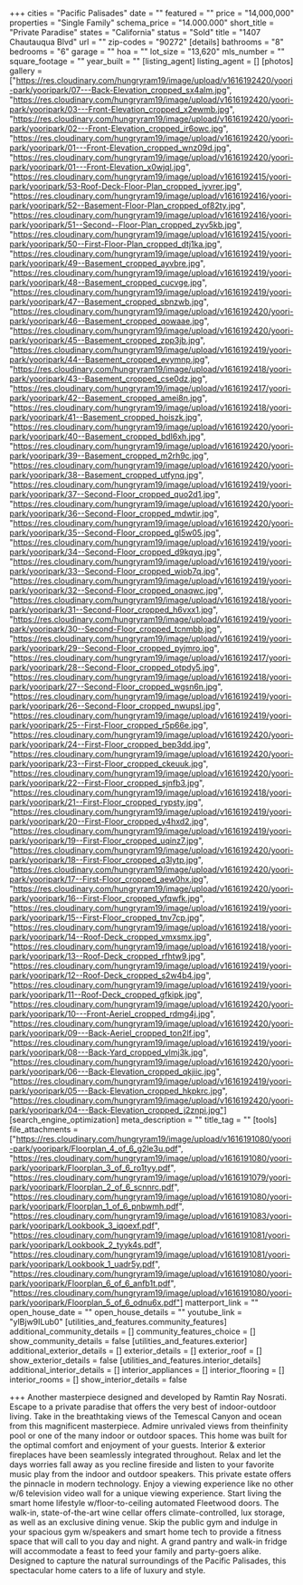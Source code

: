 +++
cities = "Pacific Palisades"
date = ""
featured = ""
price = "14,000,000"
properties = "Single Family"
schema_price = "14.000.000"
short_title = "Private Paradise"
states = "California"
status = "Sold"
title = "1407 Chautauqua Blvd"
url = ""
zip-codes = "90272"
[details]
bathrooms = "8"
bedrooms = "6"
garage = ""
hoa = ""
lot_size = "13,620"
mls_number = ""
square_footage = ""
year_built = ""
[listing_agent]
listing_agent = []
[photos]
gallery = ["https://res.cloudinary.com/hungryram19/image/upload/v1616192420/yoori-park/yooripark/07---Back-Elevation_cropped_sx4alm.jpg", "https://res.cloudinary.com/hungryram19/image/upload/v1616192420/yoori-park/yooripark/03---Front-Elevation_cropped_x2ewmb.jpg", "https://res.cloudinary.com/hungryram19/image/upload/v1616192420/yoori-park/yooripark/02---Front-Elevation_cropped_ir6owc.jpg", "https://res.cloudinary.com/hungryram19/image/upload/v1616192420/yoori-park/yooripark/01---Front-Elevation_cropped_wnz09d.jpg", "https://res.cloudinary.com/hungryram19/image/upload/v1616192420/yoori-park/yooripark/01---Front-Elevation_x0wjql.jpg", "https://res.cloudinary.com/hungryram19/image/upload/v1616192415/yoori-park/yooripark/53-Roof-Deck-Floor-Plan_cropped_jyvrer.jpg", "https://res.cloudinary.com/hungryram19/image/upload/v1616192416/yoori-park/yooripark/52--Basement-Floor-Plan_cropped_of82ty.jpg", "https://res.cloudinary.com/hungryram19/image/upload/v1616192416/yoori-park/yooripark/51--Second--Floor-Plan_cropped_zyv5kb.jpg", "https://res.cloudinary.com/hungryram19/image/upload/v1616192415/yoori-park/yooripark/50--First-Floor-Plan_cropped_dtj1ka.jpg", "https://res.cloudinary.com/hungryram19/image/upload/v1616192419/yoori-park/yooripark/49--Basement_cropped_ayvbre.jpg", "https://res.cloudinary.com/hungryram19/image/upload/v1616192419/yoori-park/yooripark/48--Basement_cropped_cucvge.jpg", "https://res.cloudinary.com/hungryram19/image/upload/v1616192419/yoori-park/yooripark/47--Basement_cropped_sbnzwb.jpg", "https://res.cloudinary.com/hungryram19/image/upload/v1616192420/yoori-park/yooripark/46--Basement_cropped_qowaae.jpg", "https://res.cloudinary.com/hungryram19/image/upload/v1616192420/yoori-park/yooripark/45--Basement_cropped_zpp3jb.jpg", "https://res.cloudinary.com/hungryram19/image/upload/v1616192419/yoori-park/yooripark/44--Basement_cropped_evymnp.jpg", "https://res.cloudinary.com/hungryram19/image/upload/v1616192418/yoori-park/yooripark/43--Basement_cropped_cse0dz.jpg", "https://res.cloudinary.com/hungryram19/image/upload/v1616192417/yoori-park/yooripark/42--Basement_cropped_amei8n.jpg", "https://res.cloudinary.com/hungryram19/image/upload/v1616192418/yoori-park/yooripark/41--Basement_cropped_hoiszk.jpg", "https://res.cloudinary.com/hungryram19/image/upload/v1616192420/yoori-park/yooripark/40--Basement_cropped_bdl6xh.jpg", "https://res.cloudinary.com/hungryram19/image/upload/v1616192420/yoori-park/yooripark/39--Basement_cropped_m2rh9c.jpg", "https://res.cloudinary.com/hungryram19/image/upload/v1616192420/yoori-park/yooripark/38--Basement_cropped_utfynq.jpg", "https://res.cloudinary.com/hungryram19/image/upload/v1616192419/yoori-park/yooripark/37--Second-Floor_cropped_quo2d1.jpg", "https://res.cloudinary.com/hungryram19/image/upload/v1616192420/yoori-park/yooripark/36--Second-Floor_cropped_mdwtir.jpg", "https://res.cloudinary.com/hungryram19/image/upload/v1616192420/yoori-park/yooripark/35--Second-Floor_cropped_gl5w05.jpg", "https://res.cloudinary.com/hungryram19/image/upload/v1616192419/yoori-park/yooripark/34--Second-Floor_cropped_d9kqyq.jpg", "https://res.cloudinary.com/hungryram19/image/upload/v1616192419/yoori-park/yooripark/33--Second-Floor_cropped_wiob7q.jpg", "https://res.cloudinary.com/hungryram19/image/upload/v1616192419/yoori-park/yooripark/32--Second-Floor_cropped_onaqwc.jpg", "https://res.cloudinary.com/hungryram19/image/upload/v1616192418/yoori-park/yooripark/31--Second-Floor_cropped_h6vxx1.jpg", "https://res.cloudinary.com/hungryram19/image/upload/v1616192419/yoori-park/yooripark/30--Second-Floor_cropped_tcnmbb.jpg", "https://res.cloudinary.com/hungryram19/image/upload/v1616192419/yoori-park/yooripark/29--Second-Floor_cropped_pyjmro.jpg", "https://res.cloudinary.com/hungryram19/image/upload/v1616192417/yoori-park/yooripark/28--Second-Floor_cropped_otpdy5.jpg", "https://res.cloudinary.com/hungryram19/image/upload/v1616192418/yoori-park/yooripark/27--Second-Floor_cropped_wgsn6n.jpg", "https://res.cloudinary.com/hungryram19/image/upload/v1616192419/yoori-park/yooripark/26--Second-Floor_cropped_nwupsl.jpg", "https://res.cloudinary.com/hungryram19/image/upload/v1616192419/yoori-park/yooripark/25--First-Floor_cropped_r5p66e.jpg", "https://res.cloudinary.com/hungryram19/image/upload/v1616192420/yoori-park/yooripark/24--First-Floor_cropped_bep3dd.jpg", "https://res.cloudinary.com/hungryram19/image/upload/v1616192420/yoori-park/yooripark/23--First-Floor_cropped_ckeuuk.jpg", "https://res.cloudinary.com/hungryram19/image/upload/v1616192420/yoori-park/yooripark/22--First-Floor_cropped_sjnfb3.jpg", "https://res.cloudinary.com/hungryram19/image/upload/v1616192418/yoori-park/yooripark/21--First-Floor_cropped_rypsty.jpg", "https://res.cloudinary.com/hungryram19/image/upload/v1616192419/yoori-park/yooripark/20--First-Floor_cropped_y4hxd2.jpg", "https://res.cloudinary.com/hungryram19/image/upload/v1616192419/yoori-park/yooripark/19--First-Floor_cropped_uqinz7.jpg", "https://res.cloudinary.com/hungryram19/image/upload/v1616192420/yoori-park/yooripark/18--First-Floor_cropped_q3lytp.jpg", "https://res.cloudinary.com/hungryram19/image/upload/v1616192420/yoori-park/yooripark/17--First-Floor_cropped_aew0hx.jpg", "https://res.cloudinary.com/hungryram19/image/upload/v1616192420/yoori-park/yooripark/16--First-Floor_cropped_yfqwfk.jpg", "https://res.cloudinary.com/hungryram19/image/upload/v1616192419/yoori-park/yooripark/15--First-Floor_cropped_tnv7cp.jpg", "https://res.cloudinary.com/hungryram19/image/upload/v1616192418/yoori-park/yooripark/14--Roof-Deck_cropped_vmxsmx.jpg", "https://res.cloudinary.com/hungryram19/image/upload/v1616192418/yoori-park/yooripark/13--Roof-Deck_cropped_rfhtw9.jpg", "https://res.cloudinary.com/hungryram19/image/upload/v1616192419/yoori-park/yooripark/12--Roof-Deck_cropped_s2w4b4.jpg", "https://res.cloudinary.com/hungryram19/image/upload/v1616192419/yoori-park/yooripark/11--Roof-Deck_cropped_gfkipk.jpg", "https://res.cloudinary.com/hungryram19/image/upload/v1616192420/yoori-park/yooripark/10---Front-Aeriel_cropped_rdmg4j.jpg", "https://res.cloudinary.com/hungryram19/image/upload/v1616192420/yoori-park/yooripark/09---Back-Aeriel_cropped_ton2lf.jpg", "https://res.cloudinary.com/hungryram19/image/upload/v1616192419/yoori-park/yooripark/08---Back-Yard_cropped_ylmj3k.jpg", "https://res.cloudinary.com/hungryram19/image/upload/v1616192420/yoori-park/yooripark/06---Back-Elevation_cropped_qkjiic.jpg", "https://res.cloudinary.com/hungryram19/image/upload/v1616192419/yoori-park/yooripark/05---Back-Elevation_cropped_hkpkrc.jpg", "https://res.cloudinary.com/hungryram19/image/upload/v1616192420/yoori-park/yooripark/04---Back-Elevation_cropped_j2znpi.jpg"]
[search_engine_optimization]
meta_description = ""
title_tag = ""
[tools]
file_attachments = ["https://res.cloudinary.com/hungryram19/image/upload/v1616191080/yoori-park/yooripark/Floorplan_4_of_6_g2le3u.pdf", "https://res.cloudinary.com/hungryram19/image/upload/v1616191080/yoori-park/yooripark/Floorplan_3_of_6_ro1tyy.pdf", "https://res.cloudinary.com/hungryram19/image/upload/v1616191079/yoori-park/yooripark/Floorplan_2_of_6_scnnrc.pdf", "https://res.cloudinary.com/hungryram19/image/upload/v1616191080/yoori-park/yooripark/Floorplan_1_of_6_pnbwmh.pdf", "https://res.cloudinary.com/hungryram19/image/upload/v1616191083/yoori-park/yooripark/Lookbook_3_iqoexf.pdf", "https://res.cloudinary.com/hungryram19/image/upload/v1616191081/yoori-park/yooripark/Lookbook_2_tyyk4s.pdf", "https://res.cloudinary.com/hungryram19/image/upload/v1616191081/yoori-park/yooripark/Lookbook_1_uadr5y.pdf", "https://res.cloudinary.com/hungryram19/image/upload/v1616191080/yoori-park/yooripark/Floorplan_6_of_6_anfb1t.pdf", "https://res.cloudinary.com/hungryram19/image/upload/v1616191080/yoori-park/yooripark/Floorplan_5_of_6_odnu6x.pdf"]
matterport_link = ""
open_house_date = ""
open_house_details = ""
youtube_link = "ylBjw9ILub0"
[utilities_and_features.community_features]
additional_community_details = []
community_features_choice = []
show_community_details = false
[utilities_and_features.exterior]
additional_exterior_details = []
exterior_details = []
exterior_roof = []
show_exterior_details = false
[utilities_and_features.interior_details]
additional_interior_details = []
interior_appliances = []
interior_flooring = []
interior_rooms = []
show_interior_details = false

+++
Another masterpiece designed and developed by Ramtin Ray Nosrati. Escape to a private paradise that offers the very best of indoor-outdoor living. Take in the breathtaking views of the Temescal Canyon and ocean from this magnificent masterpiece. Admire unrivaled views from theinfinity pool or one of the many indoor or outdoor spaces. This home was built for the optimal comfort and enjoyment of your guests. Interior & exterior fireplaces have been seamlessly integrated throughout. Relax and let the days worries fall away as you recline fireside and listen to your favorite music play from the indoor and outdoor speakers. This private estate offers the pinnacle in modern technology. Enjoy a viewing experience like no other w/6 television video wall for a unique viewing experience. Start living the smart home lifestyle w/floor-to-ceiling automated Fleetwood doors. The walk-in, state-of-the-art wine cellar offers climate-controlled, lux storage, as well as an exclusive dining venue. Skip the public gym and indulge in your spacious gym w/speakers and smart home tech to provide a fitness space that will call to you day and night. A grand pantry and walk-in fridge will accommodate a feast to feed your family and party-goers alike. Designed to capture the natural surroundings of the Pacific Palisades, this spectacular home caters to a life of luxury and style.